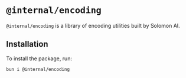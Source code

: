 # `@internal/encoding`

`@internal/encoding` is a library of encoding utilities built by Solomon AI.

## Installation

To install the package, run:

```bash
bun i @internal/encoding
```
